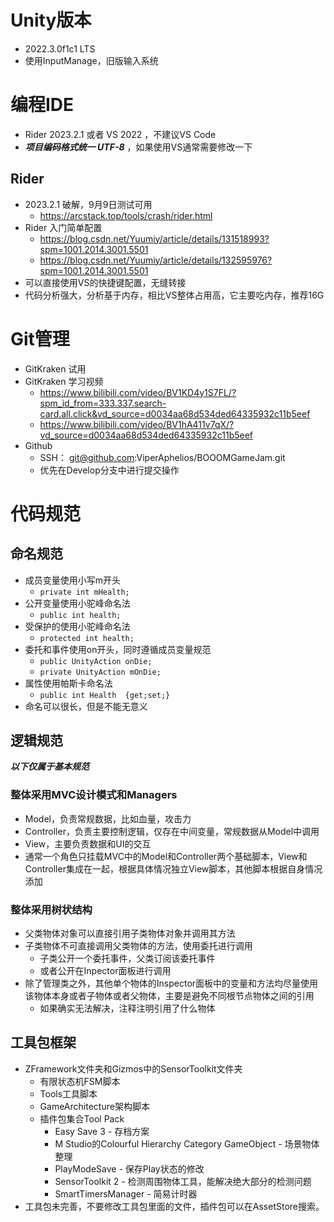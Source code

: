 # Unity版本

- 2022.3.0f1c1 LTS 
- 使用InputManage，旧版输入系统
# 编程IDE

 - Rider 2023.2.1 或者 VS 2022 ，不建议VS Code
 - ***项目编码格式统一 UTF-8***  ，如果使用VS通常需要修改一下
## Rider
- 2023.2.1 破解，9月9日测试可用
	- https://arcstack.top/tools/crash/rider.html
- Rider 入门简单配置
	- https://blog.csdn.net/Yuumiy/article/details/131518993?spm=1001.2014.3001.5501
	- https://blog.csdn.net/Yuumiy/article/details/132595976?spm=1001.2014.3001.5501
- 可以直接使用VS的快捷键配置，无缝转接
- 代码分析强大，分析基于内存，相比VS整体占用高，它主要吃内存，推荐16G
# Git管理

- GitKraken 试用
- GitKraken 学习视频
	- https://www.bilibili.com/video/BV1KD4y1S7FL/?spm_id_from=333.337.search-card.all.click&vd_source=d0034aa68d534ded64335932c11b5eef
	- https://www.bilibili.com/video/BV1hA411v7qX/?vd_source=d0034aa68d534ded64335932c11b5eef
- Github 
	- SSH： git@github.com:ViperAphelios/BOOOMGameJam.git
	- 优先在Develop分支中进行提交操作
# 代码规范

## 命名规范

- 成员变量使用小写m开头
	-  `private int mHealth;`
- 公开变量使用小驼峰命名法
	-  `public int health;`
- 受保护的使用小驼峰命名法
	- `protected int health;`
- 委托和事件使用on开头，同时遵循成员变量规范
	- `public UnityAction onDie;`
	- `private UnityAction mOnDie;`
- 属性使用帕斯卡命名法
	- `public int Health  {get;set;}`
- 命名可以很长，但是不能无意义
## 逻辑规范

***以下仅属于基本规范***
### 整体采用MVC设计模式和Managers

- Model，负责常规数据，比如血量，攻击力
- Controller，负责主要控制逻辑，仅存在中间变量，常规数据从Model中调用
- View，主要负责数据和UI的交互
- 通常一个角色只挂载MVC中的Model和Controller两个基础脚本，View和Controller集成在一起，根据具体情况独立View脚本，其他脚本根据自身情况添加
### 整体采用树状结构

- 父类物体对象可以直接引用子类物体对象并调用其方法
- 子类物体不可直接调用父类物体的方法，使用委托进行调用
	- 子类公开一个委托事件，父类订阅该委托事件
	- 或者公开在Inpector面板进行调用
- 除了管理类之外，其他单个物体的Inspector面板中的变量和方法均尽量使用该物体本身或者子物体或者父物体，主要是避免不同根节点物体之间的引用
	- 如果确实无法解决，注释注明引用了什么物体
## 工具包框架

- ZFramework文件夹和Gizmos中的SensorToolkit文件夹
	- 有限状态机FSM脚本
	- Tools工具脚本
	- GameArchitecture架构脚本
	- 插件包集合Tool Pack
		- Easy Save 3 - 存档方案
		- M Studio的Colourful Hierarchy Category GameObject - 场景物体整理
		- PlayModeSave - 保存Play状态的修改
		- SensorToolkit 2 - 检测周围物体工具，能解决绝大部分的检测问题
		- SmartTimersManager - 简易计时器
- 工具包未完善，不要修改工具包里面的文件，插件包可以在AssetStore搜索。

